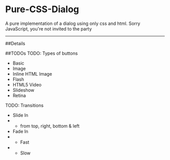 Pure-CSS-Dialog
===============

A pure implementation of a dialog using only css and html. Sorry JavaScript, you're not invited to the party


---

##Details

##TODOs
TODO: Types of buttons
- Basic
- Image
- Inline HTML Image
- Flash
- HTML5 Video
- Slideshow
- Retina

TODO: Transitions
- Slide In
- - from top, right, bottom & left
- Fade In
- - Fast
- - Slow
